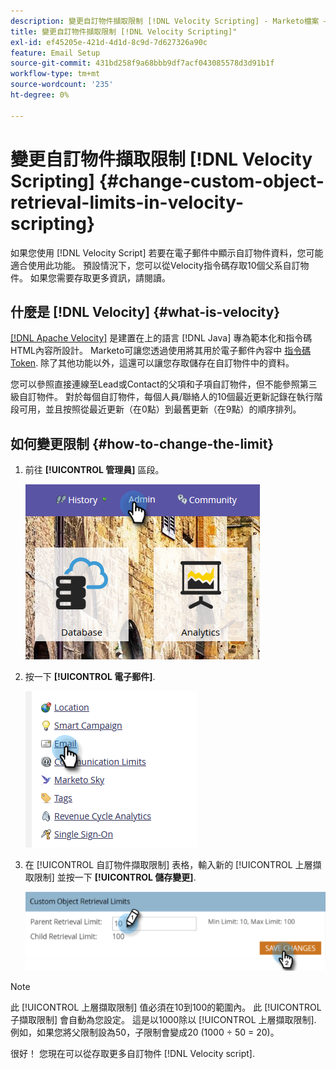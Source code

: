 ```yaml
---
description: 變更自訂物件擷取限制 [!DNL Velocity Scripting] - Marketo檔案 — 產品檔案」
title: 變更自訂物件擷取限制 [!DNL Velocity Scripting]"
exl-id: ef45205e-421d-4d1d-8c9d-7d627326a90c
feature: Email Setup
source-git-commit: 431bd258f9a68bbb9df7acf043085578d3d91b1f
workflow-type: tm+mt
source-wordcount: '235'
ht-degree: 0%

---
```


# 變更自訂物件擷取限制 [!DNL Velocity Scripting] {#change-custom-object-retrieval-limits-in-velocity-scripting}

如果您使用 [!DNL Velocity Script] 若要在電子郵件中顯示自訂物件資料，您可能適合使用此功能。 預設情況下，您可以從Velocity指令碼存取10個父系自訂物件。 如果您需要存取更多資訊，請閱讀。

## 什麼是 [!DNL Velocity] {#what-is-velocity}

[[!DNL Apache Velocity]](https://velocity.apache.org/) 是建置在上的語言 [!DNL Java] 專為範本化和指令碼HTML內容所設計。 Marketo可讓您透過使用將其用於電子郵件內容中 [指令碼Token](/help/marketo/product-docs/email-marketing/general/using-tokens/create-an-email-script-token.md). 除了其他功能以外，這還可以讓您存取儲存在自訂物件中的資料。

您可以參照直接連線至Lead或Contact的父項和子項自訂物件，但不能參照第三級自訂物件。 對於每個自訂物件，每個人員/聯絡人的10個最近更新記錄在執行階段可用，並且按照從最近更新（在0點）到最舊更新（在9點）的順序排列。

## 如何變更限制 {#how-to-change-the-limit}

1. 前往 **[!UICONTROL 管理員]** 區段。

   ![](assets/change-custom-object-retrieval-limits-in-velocity-scripting-1.png)

1. 按一下 **[!UICONTROL 電子郵件]**.

   ![](assets/change-custom-object-retrieval-limits-in-velocity-scripting-2.png)

1. 在 [!UICONTROL 自訂物件擷取限制] 表格，輸入新的 [!UICONTROL 上層擷取限制] 並按一下 **[!UICONTROL 儲存變更]**.

   ![](assets/change-custom-object-retrieval-limits-in-velocity-scripting-3.png)

>[!NOTE]
>
>此 [!UICONTROL 上層擷取限制] 值必須在10到100的範圍內。 此 [!UICONTROL 子擷取限制] 會自動為您設定。 這是以1000除以 [!UICONTROL 上層擷取限制]. 例如，如果您將父限制設為50，子限制會變成20 (1000 ÷ 50 = 20)。

很好！ 您現在可以從存取更多自訂物件 [!DNL Velocity script].
